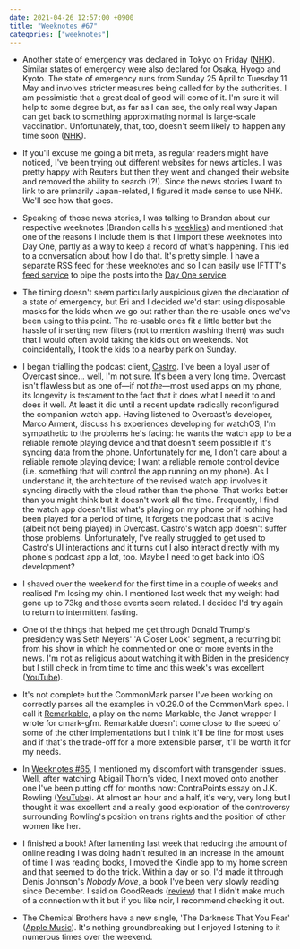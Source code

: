 ```yaml
---
date: 2021-04-26 12:57:00 +0900
title: "Weeknotes #67"
categories: ["weeknotes"]
---
```


- Another state of emergency was declared in Tokyo on Friday ([NHK](https://www3.nhk.or.jp/nhkworld/en/news/backstories/1617/)). Similar states of emergency were also declared for Osaka, Hyogo and Kyoto. The state of emergency runs from Sunday 25 April to Tuesday 11 May and involves stricter measures being called for by the authorities. I am pessimistic that a great deal of good will come of it. I'm sure it will help to some degree but, as far as I can see, the only real way Japan can get back to something approximating normal is large-scale vaccination. Unfortunately, that, too, doesn't seem likely to happen any time soon ([NHK](https://www3.nhk.or.jp/nhkworld/en/news/backstories/1600/)).

- If you'll excuse me going a bit meta, as regular readers might have noticed, I've been trying out different websites for news articles. I was pretty happy with Reuters but then they went and changed their website and removed the ability to search (?!). Since the news stories I want to link to are primarily Japan-related, I figured it made sense to use NHK. We'll see how that goes.

- Speaking of those news stories, I was talking to Brandon about our respective weeknotes (Brandon calls his [weeklies](https://sangsara.net/category/weeklies/)) and mentioned that one of the reasons I include them is that I import these weeknotes into Day One, partly as a way to keep a record of what's happening. This led to a conversation about how I do that. It's pretty simple. I have a separate RSS feed for these weeknotes and so I can easily use IFTTT's [feed service](https://ifttt.com/feed) to pipe the posts into the [Day One service](https://ifttt.com/day_one).

- The timing doesn't seem particularly auspicious given the declaration of a state of emergency, but Eri and I decided we'd start using disposable masks for the kids when we go out rather than the re-usable ones we've been using to this point. The re-usable ones fit a little better but the hassle of inserting new filters (not to mention washing them) was such that I would often avoid taking the kids out on weekends. Not coincidentally, I took the kids to a nearby park on Sunday.

- I began trialling the podcast client, [Castro](https://castro.fm). I've been a loyal user of Overcast since... well, I'm not sure. It's been a very long time. Overcast isn't flawless but as one of—if not _the_—most used apps on my phone, its longevity is testament to the fact that it does what I need it to and does it well. At least it did until a recent update radically reconfigured the companion watch app. Having listened to Overcast's developer, Marco Arment, discuss his experiences developing for watchOS, I'm sympathetic to the problems he's facing: he wants the watch app to be a reliable remote playing device and that doesn't seem possible if it's syncing data from the phone. Unfortunately for me, I don't care about a reliable remote playing device; I want a reliable remote control device (i.e. something that will control the app running on my phone). As I understand it, the architecture of the revised watch app involves it syncing directly with the cloud rather than the phone. That works better than you might think but it doesn't work all the time. Frequently, I find the watch app doesn't list what's playing on my phone or if nothing had been played for a period of time, it forgets the podcast that is active (albeit not being played) in Overcast. Castro's watch app doesn't suffer those problems. Unfortunately, I've really struggled to get used to Castro's UI interactions and it turns out I also interact directly with my phone's podcast app a lot, too. Maybe I need to get back into iOS development?

- I shaved over the weekend for the first time in a couple of weeks and realised I'm losing my chin. I mentioned last week that my weight had gone up to 73kg and those events seem related. I decided I'd try again to return to intermittent fasting.

- One of the things that helped me get through Donald Trump's presidency was Seth Meyers' 'A Closer Look' segment, a recurring bit from his show in which he commented on one or more events in the news. I'm not as religious about watching it with Biden in the presidency but I still check in from time to time and this week's was excellent ([YouTube](https://www.youtube.com/watch?v=4UWSygPY0l4)).

- It's not complete but the CommonMark parser I've been working on correctly parses all the examples in v0.29.0 of the CommonMark spec. I call it [Remarkable](https://github.com/pyrmont/remarkable), a play on the name Markable, the Janet wrapper I wrote for cmark-gfm. Remarkable doesn't come close to the speed of some of the other implementations but I think it'll be fine for most uses and if that's the trade-off for a more extensible parser, it'll be worth it for my needs.

- In [Weeknotes #65](https://updates.inqk.net/post/1618238100.html), I mentioned my discomfort with transgender issues. Well, after watching Abigail Thorn's video, I next moved onto another one I've been putting off for months now: ContraPoints essay on J.K. Rowling ([YouTube](https://www.youtube.com/watch?v=7gDKbT_l2us)). At almost an hour and a half, it's very, very long but I thought it was excellent and a really good exploration of the controversy surrounding Rowling's position on trans rights and the position of other women like her.

- I finished a book! After lamenting last week that reducing the amount of online reading I was doing hadn't resulted in an increase in the amount of time I was reading books, I moved the Kindle app to my home screen and that seemed to do the trick. Within a day or so, I'd made it through Denis Johnson's _Nobody Move_, a book I've been very slowly reading since December. I said on GoodReads ([review](https://www.goodreads.com/review/show/3724465836)) that I didn't make much of a connection with it but if you like noir, I recommend checking it out.

- The Chemical Brothers have a new single, 'The Darkness That You Fear' ([Apple Music](https://music.apple.com/us/album/the-darkness-that-you-fear-single/1562007433)). It's nothing groundbreaking but I enjoyed listening to it numerous times over the weekend.
